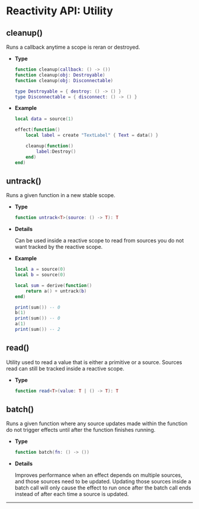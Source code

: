 # Reactivity API: Utility

## cleanup()

Runs a callback anytime a scope is reran or destroyed.

- **Type**

    ```lua
    function cleanup(callback: () -> ())
    function cleanup(obj: Destroyable)
    function cleanup(obj: Disconnectable)

    type Destroyable = { destroy: () -> () }
    type Disconnectable = { disconnect: () -> () }
    ```

- **Example**

    ```lua
    local data = source(1)

    effect(function()
        local label = create "TextLabel" { Text = data() }

        cleanup(function()
            label:Destroy()
        end)
    end)
    ```

## untrack()

Runs a given function in a new stable scope.

- **Type**

    ```lua
    function untrack<T>(source: () -> T): T
    ```

- **Details**

    Can be used inside a reactive scope to read from sources you do not want
    tracked by the reactive scope.

- **Example**

    ```lua
    local a = source(0)
    local b = source(0)

    local sum = derive(function()
        return a() + untrack(b)
    end)

    print(sum()) -- 0
    b(1)
    print(sum()) -- 0
    a(1)
    print(sum()) -- 2
    ```

## read()

Utility used to read a value that is either a primitive or a source. Sources
read can still be tracked inside a reactive scope.

- **Type**

    ```lua
    function read<T>(value: T | () -> T): T
    ```

## batch()

Runs a given function where any source updates made within the function do not
trigger effects until after the function finishes running.

- **Type**

    ```lua
    function batch(fn: () -> ())
    ```

- **Details**

    Improves performance when an effect depends on multiple sources, and those
    sources need to be updated. Updating those sources inside a batch call will
    only cause the effect to run once after the batch call ends instead of after
    each time a source is updated.

--------------------------------------------------------------------------------
